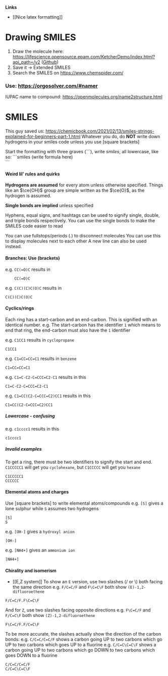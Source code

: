 **Links**
- [[Nice latex formatting]] 

# Drawing SMILES
1. Draw the molecule here: https://lifescience.opensource.epam.com/KetcherDemo/index.html?api_path=/v2 ([Github](https://github.com/epam/ketcher))
2. Save it -> Extended SMILES
3. Search the SMILES on https://www.chemspider.com/

### Use: https://orgosolver.com/#namer

IUPAC name to compound:
https://openmolecules.org/name2structure.html
# SMILES
This guy saved us: https://chemicbook.com/2021/02/13/smiles-strings-explained-for-beginners-part-1.html
Whatever you do, do **NOT** write down hydrogens in your smiles code unless you use \[square brackets\]

Start the formatting with three graves (\`\`\`), write *smiles*, all lowercase, like so:
	\`\`\`smiles
		(write formula here)	
	\`\`\`


#### Weird lil' rules and quirks
**Hydrogens are assumed** for every atom unless otherwise specified. Things like an $\ce{OH}$ group are simple written as the $\ce{O}$, as the hydrogen is assumed.

**Single bonds are implied** unless specified

Hyphens, equal signs, and hashtags can be used to signify single, double, and triple bonds respectively.
	You can use the single bonds to make the SMILES code easier to read

You can use fullstops/periods (.) to disconnect molecules
	You can use this to display molecules next to each other
	A new line can also be used instead.
#### Branches: Use (brackets)
e.g. `CC(=O)C` results in
```smiles
	CC(=O)C
```
e.g. `C(C)(C)C(O)C` results in
```smiles
C(C)(C)C(O)C
```

#### Cyclics/rings
Each ring has a start-carbon and an end-carbon. This is signified with an identical number. 
	e.g. The start-carbon has the identifier `1` which means to end that ring, the end-carbon must also have the `1` identifier

e.g. `C1CC1` results in `cyclopropane`
```smiles
C1CC1
```

e.g. `C1=CC=CC=C1` results in `benzene`
```smiles
C1=CC=CC=C1
```

e.g. `C1=C-C2-C=CCC=C2-C1` results in this
```smiles
C1=C-C2-C=CCC=C2-C1
```

e.g. `C1=CC(C2-C=CCC=C2)CC1` results in this
```smiles
C1=CC(C2-C=CCC=C2)CC1
```

##### Lowercase - confusing
e.g. `c1cccc1` results in this
```smiles
c1cccc1
```

##### Invalid examples
To get a ring, there must be two identifiers to signify the start and end.
`C1CCCCC1` will get you `cyclohexane`, but `C1CCCCC` will get you `hexane`
```smiles
C1CCCCC1
CCCCCC
```


#### Elemental atoms and charges
Use \[square brackets\] to write elemental atoms/compounds
e.g. `[S]` gives a lone sulphur while `S` assumes two hydrogens
```smiles
[S]
S
```
e.g. `[OH-]` gives a `hydroxyl anion`
```smiles
[OH-]
```

e.g. `[NH4+]` gives an `ammonium ion`
```smiles
[NH4+]
```



#### Chirality and isomerism
- [[E,Z system]] 
To show an `E` version, use two slashes (/ or \\) both facing the same direction
e.g. `F/C=C/F` and `F\C=C\F` both show `(E)-1,2-difluoroethene`
```smiles
F/C=C/F.F\C=C\F
```
And for `Z`, use two slashes facing opposite directions
e.g. `F\C=C/F` and `F/C=C\F` both show `(Z)-1,2-difluoroethene`
```smiles
F\C=C/F.F/C=C\F
```

To be more accurate, the slashes actually show the direction of the carbon bonds:
e.g. `C/C=C/C=C/F` shows a carbon going UP to two carbons which go UP to two carbons which goes UP to a fluorine
e.g. `C/C=C\C=C\F` shows a carbon going UP to two carbons which go DOWN to two carbons which goes DOWN to a fluorine
```smiles
C/C=C/C=C/F
C/C=C\C=C\F
```
